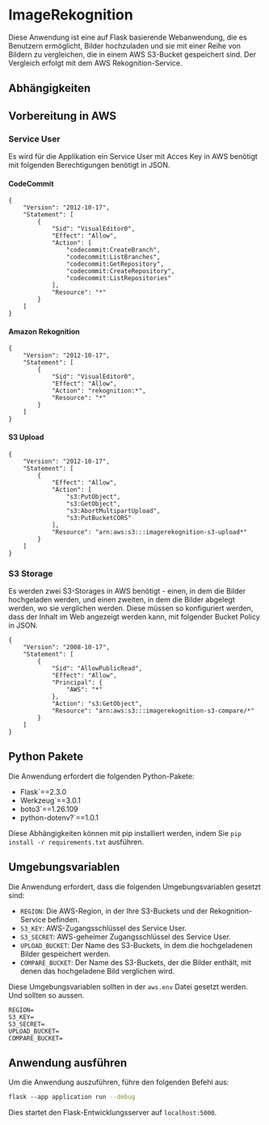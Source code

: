 # ImageRekognition

Diese Anwendung ist eine auf Flask basierende Webanwendung, die es Benutzern ermöglicht, Bilder hochzuladen und sie mit einer Reihe von Bildern zu vergleichen, die in einem AWS S3-Bucket gespeichert sind. Der Vergleich erfolgt mit dem AWS Rekognition-Service.

## Abhängigkeiten

## Vorbereitung in AWS

### Service User

Es wird für die Applikation ein Service User mit Acces Key  in AWS benötigt mit folgenden Berechtigungen benötigt in JSON. 
#### CodeCommit

```
{
    "Version": "2012-10-17",
    "Statement": [
        {
            "Sid": "VisualEditor0",
            "Effect": "Allow",
            "Action": [
                "codecommit:CreateBranch",
                "codecommit:ListBranches",
                "codecommit:GetRepository",
                "codecommit:CreateRepository",
                "codecommit:ListRepositories"
            ],
            "Resource": "*"
        }
    ]
}
```

#### Amazon Rekognition

```
{
    "Version": "2012-10-17",
    "Statement": [
        {
            "Sid": "VisualEditor0",
            "Effect": "Allow",
            "Action": "rekognition:*",
            "Resource": "*"
        }
    ]
}
```

#### S3 Upload

```
{
    "Version": "2012-10-17",
    "Statement": [
        {
            "Effect": "Allow",
            "Action": [
                "s3:PutObject",
                "s3:GetObject",
                "s3:AbortMultipartUpload",
                "s3:PutBucketCORS"
            ],
            "Resource": "arn:aws:s3:::imagerekognition-s3-upload*"
        }
    ]
}
```


### S3 Storage

Es werden zwei S3-Storages in AWS benötigt - einen, in dem die Bilder hochgeladen werden, und einen zweiten, in dem die Bilder abgelegt werden, wo sie verglichen werden. Diese müssen so konfiguriert werden, dass der Inhalt im Web angezeigt werden kann, mit folgender Bucket Policy in JSON.

```
{
    "Version": "2008-10-17",
    "Statement": [
        {
            "Sid": "AllowPublicRead",
            "Effect": "Allow",
            "Principal": {
                "AWS": "*"
            },
            "Action": "s3:GetObject",
            "Resource": "arn:aws:s3:::imagerekognition-s3-compare/*"
        }
    ]
}
```



## Python Pakete


Die Anwendung erfordert die folgenden Python-Pakete:

- Flask`==2.3.0
- Werkzeug`==3.0.1
- boto3`==1.26.109
- python-dotenv?`==1.0.1

Diese Abhängigkeiten können mit pip installiert werden, indem Sie `pip install -r requirements.txt` ausführen.

## Umgebungsvariablen

Die Anwendung erfordert, dass die folgenden Umgebungsvariablen gesetzt sind:

- `REGION`: Die AWS-Region, in der Ihre S3-Buckets und der Rekognition-Service befinden.
- `S3_KEY`: AWS-Zugangsschlüssel des Service User.
- `S3_SECRET`: AWS-geheimer Zugangsschlüssel des Service User.
- `UPLOAD_BUCKET`: Der Name des S3-Buckets, in dem die hochgeladenen Bilder gespeichert werden.
- `COMPARE_BUCKET`: Der Name des S3-Buckets, der die Bilder enthält, mit denen das hochgeladene Bild verglichen wird.

Diese Umgebungsvariablen sollten in der `aws.env` Datei gesetzt werden. Und sollten so aussen.

```
REGION= 
S3_KEY=  
S3_SECRET= 
UPLOAD_BUCKET=  
COMPARE_BUCKET=
```



## Anwendung ausführen

Um die Anwendung auszuführen, führe den folgenden Befehl aus:

```bash
flask --app application run --debug
```

Dies startet den Flask-Entwicklungsserver auf `localhost:5000`.





